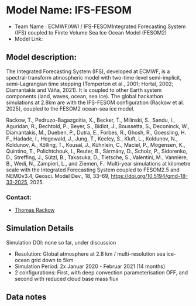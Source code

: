 # Model Name: IFS-FESOM
- Team Name : ECMWF/AWI / IFS-FESOMIntegrated Forecasting System (IFS) coupled to Finite Volume Sea Ice Ocean Model (FESOM2)
- Model Link: 

## Model description: 

The Integrated Forecasting System (IFS), developed at ECMWF, is a spectral-transform atmospheric model with two-time-level semi-implicit, semi-Lagrangian time stepping (Temperton et al., 2001; Hortal, 2002; Diamantakis and Váňa, 2021). It is coupled to other Earth system components (land, waves, ocean, sea ice). The global hackathon simulations at 2.8km are with the IFS-FESOM configuration (Rackow et al. 2025), coupled to the FESOM2 ocean-sea ice model.

Rackow, T., Pedruzo-Bagazgoitia, X., Becker, T., Milinski, S., Sandu, I., Aguridan, R., Bechtold, P., Beyer, S., Bidlot, J., Boussetta, S., Deconinck, W., Diamantakis, M., Dueben, P., Dutra, E., Forbes, R., Ghosh, R., Goessling, H. F., Hadade, I., Hegewald, J., Jung, T., Keeley, S., Kluft, L., Koldunov, N., Koldunov, A., Kölling, T., Kousal, J., Kühnlein, C., Maciel, P., Mogensen, K., Quintino, T., Polichtchouk, I., Reuter, B., Sármány, D., Scholz, P., Sidorenko, D., Streffing, J., Sützl, B., Takasuka, D., Tietsche, S., Valentini, M., Vannière, B., Wedi, N., Zampieri, L., and Ziemen, F.: Multi-year simulations at kilometre scale with the Integrated Forecasting System coupled to FESOM2.5 and NEMOv3.4, Geosci. Model Dev., 18, 33–69, https://doi.org/10.5194/gmd-18-33-2025, 2025.

### Contact:
-  [Thomas Rackow](mailto:thomas.rackow@ecmwf.int)

## Simulation Details

Simulation DOI: none so far, under discussion

- Resolution: Global atmosphere at 2.8 km / multi-resolution sea ice-ocean grid down to 5km 
- Simulation Period: 2x Januar 2020 - Februar 2021 (14 months)
- 2 configurations: First, with deep convection parameterisation OFF, and second with reduced cloud base mass flux

## Data notes
